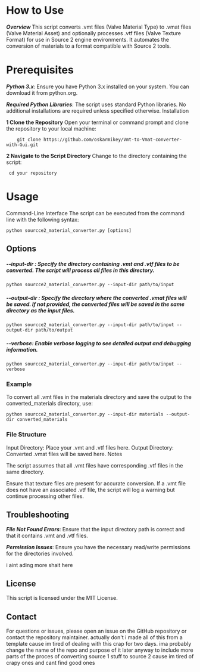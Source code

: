 # How to Use
***Overview***
This script converts .vmt files (Valve Material Type) to .vmat files (Valve Material Asset) and optionally processes .vtf files (Valve Texture Format) for use in Source 2 engine environments. 
It automates the conversion of materials to a format compatible with Source 2 tools.

# Prerequisites	
 ***Python 3.x***: Ensure you have Python 3.x installed on your system. You can download it from python.org.

***Required Python Libraries***: The script uses standard Python libraries. No additional installations are required unless specified otherwise.
Installation

**1 Clone the Repository**
Open your terminal or command prompt and clone the repository to your local machine:

		git clone https://github.com/oskarmikey/Vmt-to-Vmat-converter-with-Gui.git

**2 Navigate to the Script Directory**
Change to the directory containing the script:

	 cd your repository
# Usage
Command-Line Interface
The script can be executed from the command line with the following syntax:

	python sourcce2_material_converter.py [options]

## **Options**
##### --input-dir <directory>: Specify the directory containing .vmt and .vtf files to be converted. The script will process all files in this directory.
	python sourcce2_material_converter.py --input-dir path/to/input

##### --output-dir <directory>: Specify the directory where the converted .vmat files will be saved. If not provided, the converted files will be saved in the same directory as the input files.
	python sourcce2_material_converter.py --input-dir path/to/input --output-dir path/to/output

##### --verbose: Enable verbose logging to see detailed output and debugging information.
	python sourcce2_material_converter.py --input-dir path/to/input --verbose


### **Example**
To convert all .vmt files in the materials directory and save the output to the converted_materials directory, use:

	python sourcce2_material_converter.py --input-dir materials --output-dir converted_materials

### File Structure
Input Directory: Place your .vmt and .vtf files here.
Output Directory: Converted .vmat files will be saved here.
Notes

The script assumes that all .vmt files have corresponding .vtf files in the same directory. 

Ensure that texture files are present for accurate conversion.
If a .vmt file does not have an associated .vtf file, the script will log a warning but continue processing other files.



## Troubleshooting
***File Not Found Errors***: Ensure that the input directory path is correct and that it contains .vmt and .vtf files.

***Permission Issues***: Ensure you have the necessary read/write permissions for the directories involved.

i aint ading more shait here

## License
This script is licensed under the MIT License.

## Contact
For questions or issues, please open an issue on the GitHub repository or contact the repository maintainer. 
actually don't i made all of this from a template cause im tired of dealing with this crap for two days. ima probably change the name of the repo and purpose of it later anyway to include more parts of the proces of converting source 1 stuff to source 2 cause im tired of crapy ones and cant find good ones
		









